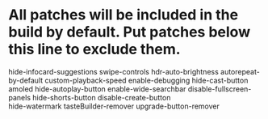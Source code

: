 # All patches will be included in the build by default. Put patches below this line to exclude them.
hide-infocard-suggestions
swipe-controls
hdr-auto-brightness
autorepeat-by-default
custom-playback-speed
enable-debugging
hide-cast-button
amoled
hide-autoplay-button
enable-wide-searchbar
disable-fullscreen-panels
hide-shorts-button
disable-create-button	
hide-watermark
tasteBuilder-remover
upgrade-button-remover
